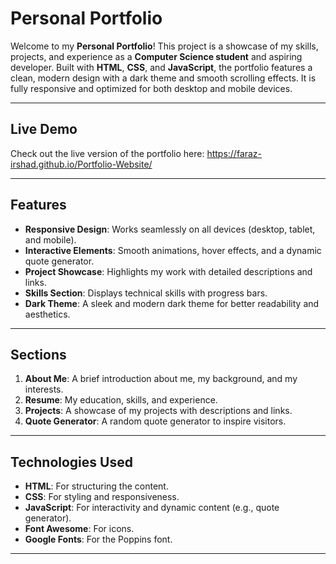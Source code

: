 # **Personal Portfolio**

Welcome to my **Personal Portfolio**! This project is a showcase of my skills, projects, and experience as a **Computer Science student** and aspiring developer. Built with **HTML**, **CSS**, and **JavaScript**, the portfolio features a clean, modern design with a dark theme and smooth scrolling effects. It is fully responsive and optimized for both desktop and mobile devices.

---

## **Live Demo**
Check out the live version of the portfolio here:  https://faraz-irshad.github.io/Portfolio-Website/

---

## **Features**
- **Responsive Design**: Works seamlessly on all devices (desktop, tablet, and mobile).
- **Interactive Elements**: Smooth animations, hover effects, and a dynamic quote generator.
- **Project Showcase**: Highlights my work with detailed descriptions and links.
- **Skills Section**: Displays technical skills with progress bars.
- **Dark Theme**: A sleek and modern dark theme for better readability and aesthetics.

---

## **Sections**
1. **About Me**: A brief introduction about me, my background, and my interests.
2. **Resume**: My education, skills, and experience.
3. **Projects**: A showcase of my projects with descriptions and links.
4. **Quote Generator**: A random quote generator to inspire visitors.

---

## **Technologies Used**
- **HTML**: For structuring the content.
- **CSS**: For styling and responsiveness.
- **JavaScript**: For interactivity and dynamic content (e.g., quote generator).
- **Font Awesome**: For icons.
- **Google Fonts**: For the Poppins font.

---
